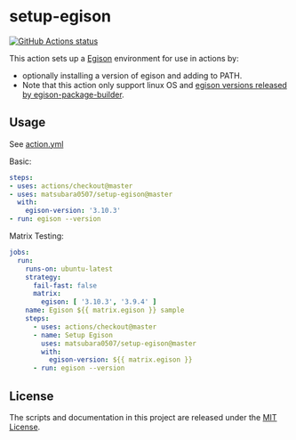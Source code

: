 # setup-egison

<p align="left">
  <a href="https://github.com/matsubara0507/setup-egison"><img alt="GitHub Actions status" src="https://github.com/matsubara0507/setup-egison/workflows/Sample/badge.svg"></a>
</p>

This action sets up a [Egison](https://www.egison.org) environment for use in actions by:

- optionally installing a version of egison and adding to PATH.
- Note that this action only support linux OS and [egison versions released by egison-package-builder](https://github.com/egison/egison-package-builder/releases).

## Usage

See [action.yml](action.yml)

Basic:

``` yaml
steps:
- uses: actions/checkout@master
- uses: matsubara0507/setup-egison@master
  with:
    egison-version: '3.10.3'
- run: egison --version
```

Matrix Testing:

``` yaml
jobs:
  run:
    runs-on: ubuntu-latest
    strategy:
      fail-fast: false
      matrix:
        egison: [ '3.10.3', '3.9.4' ]
    name: Egison ${{ matrix.egison }} sample
    steps:
      - uses: actions/checkout@master
      - name: Setup Egison
        uses: matsubara0507/setup-egison@master
        with:
          egison-version: ${{ matrix.egison }}
      - run: egison --version
```

## License

The scripts and documentation in this project are released under the [MIT License](LICENSE).
